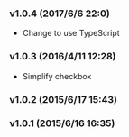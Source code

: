 ### v1.0.4	(2017/6/6 22:0)
* Change to use TypeScript

### v1.0.3	(2016/4/11 12:28)
* Simplify checkbox

### v1.0.2	(2015/6/17 15:43)


### v1.0.1	(2015/6/16 16:35)